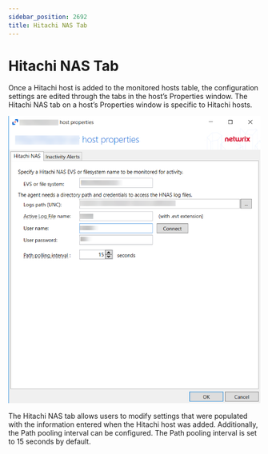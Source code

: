 ```yaml
---
sidebar_position: 2692
title: Hitachi NAS Tab
---
```


# Hitachi NAS Tab

Once a Hitachi host is added to the monitored hosts table, the configuration settings are edited through the tabs in the host’s Properties window. The Hitachi NAS tab on a host’s Properties window is specific to Hitachi hosts.

![Host Properties - Hitachi Tab](../../../../../../../static/images/ActivityMonitor_8.0/Content/Resources/Images/ActivityMonitor/AddHost/HitachiHost/HitachiHostProperties.png)

The Hitachi NAS tab allows users to modify settings that were populated with the information entered when the Hitachi host was added. Additionally, the Path pooling interval can be configured. The Path pooling interval is set to 15 seconds by default.